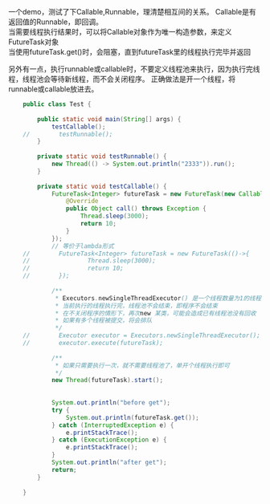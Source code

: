 一个demo，测试了下Callable,Runnable，理清楚相互间的关系。
Callable是有返回值的Runnable，即回调。<br>
当需要线程执行结果时，可以将Callable对象作为唯一构造参数，来定义FutureTask对象<br>
当使用futureTask.get()时，会阻塞，直到futureTask里的线程执行完毕并返回<br>

另外有一点，执行runnable或callable时，不要定义线程池来执行，因为执行完线程，线程池会等待新线程，而不会关闭程序。
正确做法是开一个线程，将runnable或callable放进去。
```java
    public class Test {
    
        public static void main(String[] args) {
            testCallable();
    //        testRunnable();
        }
    
        private static void testRunnable() {
            new Thread(() -> System.out.println("2333")).run();
        }
    
        private static void testCallable() {
            FutureTask<Integer> futureTask = new FutureTask(new Callable() {
                @Override
                public Object call() throws Exception {
                    Thread.sleep(3000);
                    return 10;
                }
            });
            // 等价于lambda形式
    //        FutureTask<Integer> futureTask = new FutureTask(()->{
    //                Thread.sleep(3000);
    //                return 10;
    //        });
    
            /**
             * Executors.newSingleThreadExecutor() 是一个线程数量为1的线程池
             * 当前执行的线程执行完，线程池不会结束，即程序不会结束
             * 在不关闭程序的情形下，再次new 某类，可能会造成已有线程池没有回收
             * 如果有多个线程被提交，将会排队
             */
    //        Executor executor = Executors.newSingleThreadExecutor();
    //        executor.execute(futureTask);
    
            /**
             * 如果只需要执行一次，就不需要线程池了，单开个线程执行即可
             */
            new Thread(futureTask).start();
    
    
            System.out.println("before get");
            try {
                System.out.println(futureTask.get());
            } catch (InterruptedException e) {
                e.printStackTrace();
            } catch (ExecutionException e) {
                e.printStackTrace();
            }
            System.out.println("after get");
            return;
        }
    
    }
```